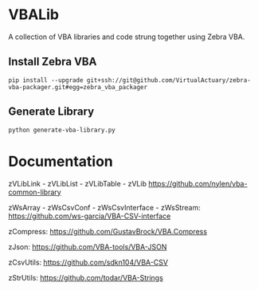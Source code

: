 # VBALib
 A collection of VBA libraries and code strung together using Zebra VBA.

## Install Zebra VBA
    pip install --upgrade git+ssh://git@github.com/VirtualActuary/zebra-vba-packager.git#egg=zebra_vba_packager

## Generate Library
    python generate-vba-library.py
    
# Documentation
zVLibLink - zVLibList - zVLibTable - zVLib
https://github.com/nylen/vba-common-library

zWsArray - zWsCsvConf - zWsCsvInterface - zWsStream:
https://github.com/ws-garcia/VBA-CSV-interface

zCompress:
https://github.com/GustavBrock/VBA.Compress

zJson:
https://github.com/VBA-tools/VBA-JSON

zCsvUtils:
https://github.com/sdkn104/VBA-CSV

zStrUtils:
https://github.com/todar/VBA-Strings
